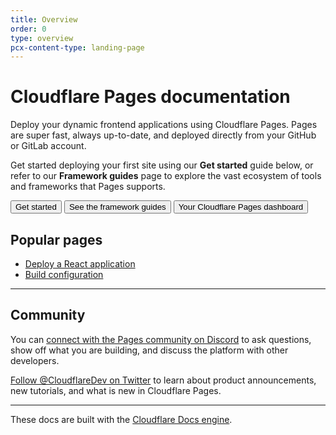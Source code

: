```yaml
---
title: Overview
order: 0
type: overview
pcx-content-type: landing-page
---
```


<ContentColumn>

# Cloudflare Pages documentation

Deploy your dynamic frontend applications using Cloudflare Pages. Pages are super fast, always up-to-date, and deployed directly from your GitHub or GitLab account.

Get started deploying your first site using our **Get started** guide below, or refer to our **Framework guides** page to explore the vast ecosystem of tools and frameworks that Pages supports.

<ButtonGroup>
  <Button type="primary" href="/get-started">Get started</Button>
  <Button type="secondary" href="/framework-guides">See the framework guides</Button>
  <Button type="secondary" href="https://pages.dev">Your Cloudflare Pages dashboard</Button>
</ButtonGroup>

## Popular pages

- [Deploy a React application](/framework-guides/deploy-a-react-application)
- [Build configuration](/platform/build-configuration)

--------------------------------

## Community

You can [connect with the Pages community on Discord](https://discord.gg/cloudflaredev) to ask questions, show off what you are building, and discuss the platform with other developers. 

[Follow @CloudflareDev on Twitter](https://twitter.com/cloudflaredev) to learn about product announcements, new tutorials, and what is new in Cloudflare Pages.

---

These docs are built with the [Cloudflare Docs engine](https://developers.cloudflare.com/docs-engine/).

</ContentColumn>
